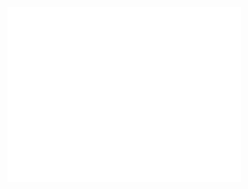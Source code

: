 
<iframe width="420" height="315" src="//www.youtube.com/embed/lH_zb7X6mZw" frameborder="0" allowfullscreen></iframe>

